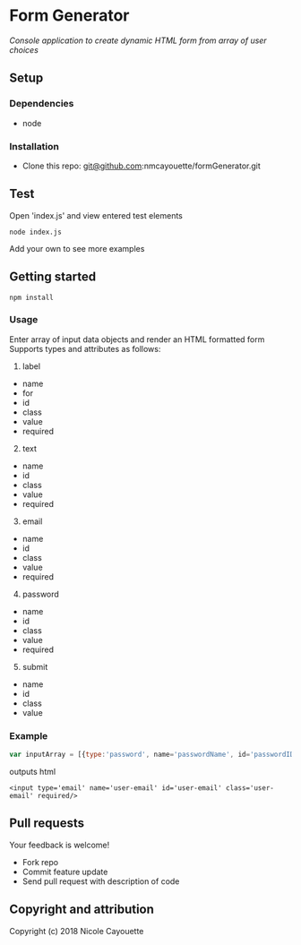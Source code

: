 # Form Generator
*Console application to create dynamic HTML form from array of user choices*

## Setup 

### Dependencies

* node

### Installation

* Clone this repo: git@github.com:nmcayouette/formGenerator.git

## Test

Open 'index.js' and view entered test elements

`node index.js`

Add your own to see more examples

## Getting started

`npm install`

### Usage

Enter array of input data objects and render an HTML formatted form
Supports types and attributes as follows:
1. label
  * name
  * for
  * id
  * class
  * value
  * required
2. text
  * name
  * id
  * class
  * value
  * required
3. email
  * name
  * id
  * class
  * value
  * required
4. password
  * name
  * id
  * class
  * value
  * required
5. submit
  * name
  * id
  * class
  * value

### Example

```javascript
var inputArray = [{type:'password', name='passwordName', id='passwordID', class='passwordClass', required:true}]
```

outputs html
```
<input type='email' name='user-email' id='user-email' class='user-email' required/>
```

## Pull requests

Your feedback is welcome!
 
* Fork repo
* Commit feature update
* Send pull request with description of code

## Copyright and attribution

Copyright (c) 2018 Nicole Cayouette
